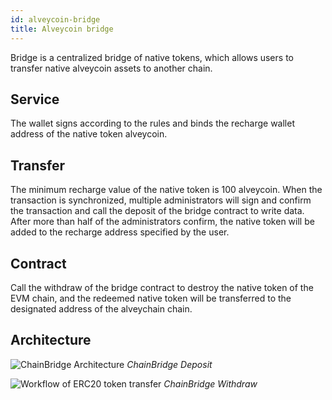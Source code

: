 ```yaml
---
id: alveycoin-bridge
title: Alveycoin bridge
---
```


Bridge is a centralized bridge of native tokens, which allows users to transfer native alveycoin assets to another chain.


## Service
The wallet signs according to the rules and binds the recharge wallet address of the native token alveycoin.

## Transfer
The minimum recharge value of the native token is 100 alveycoin. When the transaction is synchronized, multiple administrators will sign and confirm the transaction and call the deposit of the bridge contract to write data. After more than half of the administrators confirm, the native token will be added to the recharge address specified by the user.

## Contract
Call the withdraw of the bridge contract to destroy the native token of the EVM chain, and the redeemed native token will be transferred to the designated address of the alveychain chain.


## Architecture

<div style={{textAlign: 'center'}}>

![ChainBridge Architecture](/img/deposit.svg)
*ChainBridge Deposit*

</div>

<div style={{textAlign: 'center'}}>

![Workflow of ERC20 token transfer](/img/withdraw.svg)
*ChainBridge Withdraw*

</div>

